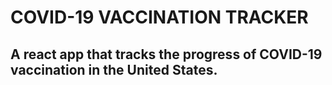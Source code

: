# COVID-19 VACCINATION TRACKER
## A react app that tracks the progress of COVID-19 vaccination in the United States.
